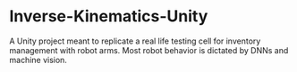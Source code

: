 # Inverse-Kinematics-Unity
A Unity project meant to replicate a real life testing cell for inventory management with robot arms. Most robot behavior is dictated by DNNs and machine vision.
